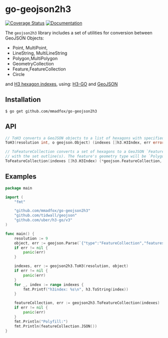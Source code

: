 # go-geojson2h3

[![Coverage Status](https://coveralls.io/repos/github/mmadfox/go-geojson2h3/badge.svg?branch=main&n=1)](https://coveralls.io/github/mmadfox/go-geojson2h3?branch=main&n=1)
[![Documentation](https://godoc.org/github.com/mmadfox/go-geojson2h3?status.svg)](https://pkg.go.dev/github.com/mmadfox/go-geojson2h3)

The `geojson2h3` library includes a set of utilities for conversion between GeoJSON Objects: 
* Point, MultiPoint,
* LineString, MultiLineString
* Polygon,MultiPolygon
* GeometryCollection
* Feature,FeatureCollection
* Circle

and [H3 hexagon indexes](https://h3geo.org), 
using:
    [H3-GO](https://github.com/uber/h3-go) and
    [GeoJSON](https://github.com/tidwall/geojson)

## Installation
```shell
$ go get github.com/mmadfox/go-geojson2h3
```

## API
```go
// ToH3 converts a GeoJSON objects to a list of hexagons with specified resolution.
ToH3(resolution int, o geojson.Object) (indexes []h3.H3Index, err error)

// ToFeatureCollection converts a set of hexagons to a GeoJSON `FeatureCollection`
// with the set outline(s). The feature's geometry type will be `Polygon`.
ToFeatureCollection(indexes []h3.H3Index) (*geojson.FeatureCollection, error)
```

## Examples
```go
package main

import (
	"fmt"

	"github.com/mmadfox/go-geojson2h3"
	"github.com/tidwall/geojson"
	"github.com/uber/h3-go/v3"
)

func main() {
	resolution := 9
	object, err := geojson.Parse(`{"type":"FeatureCollection","features":[{"type":"Feature","properties":{"shape":"Polygon","name":"Unnamed Layer","category":"default"},"geometry":{"type":"Polygon","coordinates":[[[-73.901303,40.756892],[-73.893924,40.743755],[-73.871476,40.756278],[-73.863378,40.764175],[-73.871444,40.768467],[-73.879852,40.760014],[-73.885515,40.764045],[-73.891522,40.761054],[-73.901303,40.756892]]]},"id":"a6ca1b7e-9ddf-4425-ad07-8a895f7d6ccf"}]}`, nil)
	if err != nil {
		panic(err)
	}

	indexes, err := geojson2h3.ToH3(resolution, object)
	if err != nil {
		panic(err)
	}
	for _, index := range indexes {
		fmt.Printf("h3index: %s\n", h3.ToString(index))
	}

	featureCollection, err := geojson2h3.ToFeatureCollection(indexes)
	if err != nil {
		panic(err)
	}
	fmt.Println("Polyfill:")
	fmt.Println(featureCollection.JSON())
}
```
